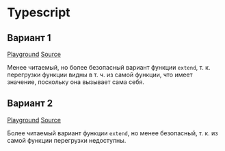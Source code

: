 # Typescript

## Вариант 1

[Playground](http://www.typescriptlang.org/play/index.html#src=const%20hasOwnProperty%20%3D%20Object.prototype.hasOwnProperty%3B%0D%0Aconst%20toString%20%3D%20Object.prototype.toString%3B%0D%0A%0D%0A%2F**%0D%0A%20*%20%D0%9F%D1%80%D0%BE%D0%B2%D0%B5%D1%80%D1%8F%D0%B5%D1%82%2C%20%D1%87%D1%82%D0%BE%20%D0%BF%D0%B5%D1%80%D0%B5%D0%B4%D0%B0%D0%BD%D0%BD%D1%8B%D0%B9%20%D0%BE%D0%B1%D1%8A%D0%B5%D0%BA%D1%82%20%D1%8F%D0%B2%D0%BB%D1%8F%D0%B5%D1%82%D1%81%D1%8F%20%22%D0%BF%D0%BB%D0%BE%D1%81%D0%BA%D0%B8%D0%BC%22%20(%D1%82.%D0%B5.%20%D1%81%D0%BE%D0%B7%D0%B4%D0%B0%D0%BD%D0%BD%D1%8B%D0%BC%20%D1%81%20%D0%BF%D0%BE%D0%BC%D0%BE%D1%89%D1%8C%D1%8E%20%22%7B%7D%22%0D%0A%20*%20%D0%B8%D0%BB%D0%B8%20%22new%20Object%22).%0D%0A%20*%0D%0A%20*%20%40param%20%7BObject%7D%20obj%0D%0A%20*%20%40returns%20%7BBoolean%7D%0D%0A%20*%2F%0D%0Afunction%20isPlainObject(obj%3A%20any)%3A%20boolean%20%7B%0D%0A%20%20if%20(toString.call(obj)%20!%3D%3D%20%22%5BObject%20Object%5D%22)%20%7B%0D%0A%20%20%20%20return%20false%3B%0D%0A%20%20%7D%0D%0A%0D%0A%20%20const%20prototype%20%3D%20Object.getPrototypeOf(obj)%3B%0D%0A%20%20return%20prototype%20%3D%3D%3D%20null%20%7C%7C%0D%0A%20%20%20%20prototype%20%3D%3D%3D%20Object.prototype%3B%0D%0A%7D%0D%0A%0D%0A%2F**%0D%0A%20*%20%D0%9A%D0%BE%D0%BF%D0%B8%D1%80%D1%83%D0%B5%D1%82%20%D0%BF%D0%B5%D1%80%D0%B5%D1%87%D0%B8%D1%81%D0%BB%D0%B8%D0%BC%D1%8B%D0%B5%20%D1%81%D0%B2%D0%BE%D0%B9%D1%81%D1%82%D0%B2%D0%B0%20%D0%BE%D0%B4%D0%BD%D0%BE%D0%B3%D0%BE%20%D0%B8%D0%BB%D0%B8%20%D0%BD%D0%B5%D1%81%D0%BA%D0%BE%D0%BB%D1%8C%D0%BA%D0%B8%D1%85%20%D0%BE%D0%B1%D1%8A%D0%B5%D0%BA%D1%82%D0%BE%D0%B2%20%D0%B2%20%D1%86%D0%B5%D0%BB%D0%B5%D0%B2%D0%BE%D0%B9%20%D0%BE%D0%B1%D1%8A%D0%B5%D0%BA%D1%82.%0D%0A%20*%0D%0A%20*%20%40param%20%7BBoolean%7D%20%5Bdeep%3Dfalse%5D%20%D0%9F%D1%80%D0%B8%20%D0%B7%D0%BD%D0%B0%D1%87%D0%B5%D0%BD%D0%B8%D0%B8%20%60true%60%20%D1%81%D0%B2%D0%BE%D0%B9%D1%81%D1%82%D0%B2%D0%B0%20%D0%BA%D0%BE%D0%BF%D0%B8%D1%80%D1%83%D1%8E%D1%82%D1%81%D1%8F%20%D1%80%D0%B5%D0%BA%D1%83%D1%80%D1%81%D0%B8%D0%B2%D0%BD%D0%BE.%0D%0A%20*%20%40param%20%7BObject%7D%20target%20%D0%9E%D0%B1%D1%8A%D0%B5%D0%BA%D1%82%20%D0%B4%D0%BB%D1%8F%20%D1%80%D0%B0%D1%81%D1%88%D0%B8%D1%80%D0%B5%D0%BD%D0%B8%D1%8F.%20%D0%9E%D0%BD%20%D0%BF%D0%BE%D0%BB%D1%83%D1%87%D0%B8%D1%82%20%D0%BD%D0%BE%D0%B2%D1%8B%D0%B5%20%D1%81%D0%B2%D0%BE%D0%B9%D1%81%D1%82%D0%B2%D0%B0.%0D%0A%20*%20%40param%20%7B...Object%7D%20objects%20%D0%9E%D0%B1%D1%8A%D0%B5%D0%BA%D1%82%D1%8B%20%D1%81%D0%BE%20%D1%81%D0%B2%D0%BE%D0%B9%D1%81%D1%82%D0%B2%D0%B0%D0%BC%D0%B8%20%D0%B4%D0%BB%D1%8F%20%D0%BA%D0%BE%D0%BF%D0%B8%D1%80%D0%BE%D0%B2%D0%B0%D0%BD%D0%B8%D1%8F.%20%D0%90%D1%80%D0%B3%D1%83%D0%BC%D0%B5%D0%BD%D1%82%D1%8B%20%D1%81%D0%BE%20%D0%B7%D0%BD%D0%B0%D1%87%D0%B5%D0%BD%D0%B8%D1%8F%D0%BC%D0%B8%0D%0A%20*%20%20%20%20%20%20%60null%60%20%D0%B8%D0%BB%D0%B8%20%60undefined%60%20%D0%B8%D0%B3%D0%BD%D0%BE%D1%80%D0%B8%D1%80%D1%83%D1%8E%D1%82%D1%81%D1%8F.%0D%0A%20*%20%40returns%20%7BObject%7D%0D%0A%20*%2F%0D%0Aconst%20extend%20%3D%20extendInternal%3B%0D%0Afunction%20extendInternal%3CTObject%3E(deep%3A%20boolean%2C%20object%3A%20TObject)%3A%20TObject%3B%0D%0Afunction%20extendInternal%3CTObject%2C%20TSource1%3E(%0D%0A%20%20deep%3A%20boolean%2C%0D%0A%20%20object%3A%20TObject%2C%0D%0A%20%20source1%3A%20TSource1%2C%0D%0A)%3A%20TObject%20%26%20TSource1%3B%0D%0Afunction%20extendInternal%3CTObject%2C%20TSource1%3E(%0D%0A%20%20deep%3A%20boolean%2C%0D%0A%20%20object%3A%20TObject%2C%0D%0A%20%20source1%3A%20TSource1%2C%0D%0A)%3A%20TObject%20%26%20TSource1%3B%0D%0Afunction%20extendInternal%3CTObject%2C%20TSource1%2C%20TSource2%3E(%0D%0A%20%20deep%3A%20boolean%2C%0D%0A%20%20object%3A%20TObject%2C%0D%0A%20%20source1%3A%20TSource1%2C%0D%0A%20%20source2%3A%20TSource2%2C%0D%0A)%3A%20TObject%20%26%20TSource1%20%26%20TSource2%3B%0D%0Afunction%20extendInternal%3CTObject%2C%20TSource1%2C%20TSource2%2C%20TSource3%3E(%0D%0A%20%20deep%3A%20boolean%2C%0D%0A%20%20object%3A%20TObject%2C%0D%0A%20%20source1%3A%20TSource1%2C%0D%0A%20%20source2%3A%20TSource2%2C%0D%0A%20%20source3%3A%20TSource3%2C%0D%0A)%3A%20TObject%20%26%20TSource1%20%26%20TSource2%20%26%20TSource3%3B%0D%0Afunction%20extendInternal%3CTObject%2C%20TSource1%2C%20TSource2%2C%20TSource3%3E(%0D%0A%20%20deep%3A%20boolean%2C%0D%0A%20%20object%3A%20TObject%2C%0D%0A%20%20source1%3A%20TSource1%2C%0D%0A%20%20source2%3A%20TSource2%2C%0D%0A%20%20source3%3A%20TSource3%2C%0D%0A)%3A%20TObject%20%26%20TSource1%20%26%20TSource2%20%26%20TSource3%3B%0D%0Afunction%20extendInternal%3CTObject%2C%20TSource1%2C%20TSource2%2C%20TSource3%2C%20TSource4%3E(%0D%0A%20%20deep%3A%20boolean%2C%0D%0A%20%20object%3A%20TObject%2C%0D%0A%20%20source1%3A%20TSource1%2C%0D%0A%20%20source2%3A%20TSource2%2C%0D%0A%20%20source3%3A%20TSource3%2C%0D%0A%20%20source4%3A%20TSource4%2C%0D%0A)%3A%20TObject%20%26%20TSource1%20%26%20TSource2%20%26%20TSource3%20%26%20TSource4%3B%0D%0Afunction%20extendInternal(deep%3A%20boolean%2C%20...args%3A%20object%5B%5D)%3A%20object%3B%0D%0Afunction%20extendInternal%3CTObject%3E(object%3A%20TObject)%3A%20TObject%3B%0D%0Afunction%20extendInternal%3CTObject%2C%20TSource1%3E(%0D%0A%20%20object%3A%20TObject%2C%0D%0A%20%20source1%3A%20TSource1%2C%0D%0A)%3A%20TObject%20%26%20TSource1%3B%0D%0Afunction%20extendInternal%3CTObject%2C%20TSource1%3E(%0D%0A%20%20object%3A%20TObject%2C%0D%0A%20%20source1%3A%20TSource1%2C%0D%0A)%3A%20TObject%20%26%20TSource1%3B%0D%0Afunction%20extendInternal%3CTObject%2C%20TSource1%2C%20TSource2%3E(%0D%0A%20%20object%3A%20TObject%2C%0D%0A%20%20source1%3A%20TSource1%2C%0D%0A%20%20source2%3A%20TSource2%2C%0D%0A)%3A%20TObject%20%26%20TSource1%20%26%20TSource2%3B%0D%0Afunction%20extendInternal%3CTObject%2C%20TSource1%2C%20TSource2%2C%20TSource3%3E(%0D%0A%20%20object%3A%20TObject%2C%0D%0A%20%20source1%3A%20TSource1%2C%0D%0A%20%20source2%3A%20TSource2%2C%0D%0A%20%20source3%3A%20TSource3%2C%0D%0A)%3A%20TObject%20%26%20TSource1%20%26%20TSource2%20%26%20TSource3%3B%0D%0Afunction%20extendInternal%3CTObject%2C%20TSource1%2C%20TSource2%2C%20TSource3%3E(%0D%0A%20%20object%3A%20TObject%2C%0D%0A%20%20source1%3A%20TSource1%2C%0D%0A%20%20source2%3A%20TSource2%2C%0D%0A%20%20source3%3A%20TSource3%2C%0D%0A)%3A%20TObject%20%26%20TSource1%20%26%20TSource2%20%26%20TSource3%3B%0D%0Afunction%20extendInternal%3CTObject%2C%20TSource1%2C%20TSource2%2C%20TSource3%2C%20TSource4%3E(%0D%0A%20%20object%3A%20TObject%2C%0D%0A%20%20source1%3A%20TSource1%2C%0D%0A%20%20source2%3A%20TSource2%2C%0D%0A%20%20source3%3A%20TSource3%2C%0D%0A%20%20source4%3A%20TSource4%2C%0D%0A)%3A%20TObject%20%26%20TSource1%20%26%20TSource2%20%26%20TSource3%20%26%20TSource4%3B%0D%0Afunction%20extendInternal(...args%3A%20object%5B%5D)%3A%20object%3B%0D%0Afunction%20extendInternal(...args%3A%20any%5B%5D)%3A%20object%20%7B%0D%0A%20%20const%20arg0%3A%20boolean%20%7C%20object%20%3D%20args%5B0%5D%3B%0D%0A%20%20let%20target%3A%20object%3B%0D%0A%20%20let%20deep%3A%20boolean%3B%0D%0A%20%20let%20i%3A%20number%3B%0D%0A%0D%0A%20%20%2F%2F%20%D0%9E%D0%B1%D1%80%D0%B0%D0%B1%D0%B0%D1%82%D1%8B%D0%B2%D0%B0%D0%B5%D0%BC%20%D1%81%D0%B8%D1%82%D1%83%D0%B0%D1%86%D0%B8%D1%8E%20%D0%B3%D0%BB%D1%83%D0%B1%D0%BE%D0%BA%D0%BE%D0%B3%D0%BE%20%D0%BA%D0%BE%D0%BF%D0%B8%D1%80%D0%BE%D0%B2%D0%B0%D0%BD%D0%B8%D1%8F.%0D%0A%20%20if%20(typeof%20arg0%20%3D%3D%3D%20%22boolean%22)%20%7B%0D%0A%20%20%20%20deep%20%3D%20arg0%3B%0D%0A%20%20%20%20target%20%3D%20args%5B1%5D%3B%0D%0A%20%20%20%20i%20%3D%202%3B%0D%0A%20%20%7D%20else%20%7B%0D%0A%20%20%20%20deep%20%3D%20false%3B%0D%0A%20%20%20%20target%20%3D%20arg0%3B%0D%0A%20%20%20%20i%20%3D%201%3B%0D%0A%20%20%7D%0D%0A%0D%0A%20%20for%20(%3B%20i%20%3C%20arguments.length%3B%20i%2B%2B)%20%7B%0D%0A%20%20%20%20const%20obj%3A%20object%20%3D%20args%5Bi%5D%3B%0D%0A%20%20%20%20if%20(!obj)%20%7B%0D%0A%20%20%20%20%20%20continue%3B%0D%0A%20%20%20%20%7D%0D%0A%0D%0A%20%20%20%20for%20(const%20key%20in%20obj)%20%7B%0D%0A%20%20%20%20%20%20if%20(hasOwnProperty.call(obj%2C%20key))%20%7B%0D%0A%20%20%20%20%20%20%20%20const%20val%20%3D%20obj%5Bkey%5D%3B%0D%0A%20%20%20%20%20%20%20%20const%20isArray%20%3D%20val%20%26%26%20Array.isArray(val)%3B%0D%0A%0D%0A%20%20%20%20%20%20%20%20%2F%2F%20%D0%9A%D0%BE%D0%BF%D0%B8%D1%80%D1%83%D0%B5%D0%BC%20%22%D0%BF%D0%BB%D0%BE%D1%81%D0%BA%D0%B8%D0%B5%22%20%D0%BE%D0%B1%D1%8A%D0%B5%D0%BA%D1%82%D1%8B%20%D0%B8%20%D0%BC%D0%B0%D1%81%D1%81%D0%B8%D0%B2%D1%8B%20%D1%80%D0%B5%D0%BA%D1%83%D1%80%D1%81%D0%B8%D0%B2%D0%BD%D0%BE.%0D%0A%20%20%20%20%20%20%20%20if%20(deep%20%26%26%20val%20%26%26%20(isPlainObject(val)%20%7C%7C%20isArray))%20%7B%0D%0A%20%20%20%20%20%20%20%20%20%20const%20src%20%3D%20target%5Bkey%5D%3B%0D%0A%20%20%20%20%20%20%20%20%20%20let%20clone%3B%0D%0A%20%20%20%20%20%20%20%20%20%20if%20(isArray)%20%7B%0D%0A%20%20%20%20%20%20%20%20%20%20%20%20const%20clone%20%3D%20src%20%26%26%20Array.isArray(src)%20%3F%20src%20%3A%20%5B%5D%3B%0D%0A%20%20%20%20%20%20%20%20%20%20%7D%20else%20%7B%0D%0A%20%20%20%20%20%20%20%20%20%20%20%20clone%20%3D%20src%20%26%26%20isPlainObject(src)%20%3F%20src%20%3A%20%7B%7D%3B%0D%0A%20%20%20%20%20%20%20%20%20%20%7D%0D%0A%20%20%20%20%20%20%20%20%20%20target%5Bkey%5D%20%3D%20extendInternal(deep%2C%20clone%2C%20val)%3B%0D%0A%20%20%20%20%20%20%20%20%7D%20else%20%7B%0D%0A%20%20%20%20%20%20%20%20%20%20target%5Bkey%5D%20%3D%20val%3B%0D%0A%20%20%20%20%20%20%20%20%7D%0D%0A%20%20%20%20%20%20%7D%0D%0A%20%20%20%20%7D%0D%0A%20%20%7D%0D%0A%20%20return%20target%3B%0D%0A%7D)
[Source](../src/index.1.ts)

Менее читаемый, но более безопасный вариант функции `extend`, т. к. перегрузки функции видны в т. ч. из самой функции, что имеет значение, поскольку она вызывает сама себя.

## Вариант 2

[Playground](http://www.typescriptlang.org/play/index.html#src=interface%20IExtendFunction%20%7B%0D%0A%20%20%3CTObject%3E(deep%3A%20boolean%2C%20object%3A%20TObject)%3A%20TObject%3B%0D%0A%20%20%3CTObject%2C%20TSource1%3E(%0D%0A%20%20%20deep%3A%20boolean%2C%0D%0A%20%20%20object%3A%20TObject%2C%0D%0A%20%20%20source1%3A%20TSource1%2C%0D%0A%20)%3A%20TObject%20%26%20TSource1%3B%0D%0A%20%20%3CTObject%2C%20TSource1%3E(%0D%0A%20%20%20deep%3A%20boolean%2C%0D%0A%20%20%20object%3A%20TObject%2C%0D%0A%20%20%20source1%3A%20TSource1%2C%0D%0A%20)%3A%20TObject%20%26%20TSource1%3B%0D%0A%20%20%3CTObject%2C%20TSource1%2C%20TSource2%3E(%0D%0A%20%20%20deep%3A%20boolean%2C%0D%0A%20%20%20object%3A%20TObject%2C%0D%0A%20%20%20source1%3A%20TSource1%2C%0D%0A%20%20%20source2%3A%20TSource2%2C%0D%0A%20)%3A%20TObject%20%26%20TSource1%20%26%20TSource2%3B%0D%0A%20%20%3CTObject%2C%20TSource1%2C%20TSource2%2C%20TSource3%3E(%0D%0A%20%20%20deep%3A%20boolean%2C%0D%0A%20%20%20object%3A%20TObject%2C%0D%0A%20%20%20source1%3A%20TSource1%2C%0D%0A%20%20%20source2%3A%20TSource2%2C%0D%0A%20%20%20source3%3A%20TSource3%2C%0D%0A%20)%3A%20TObject%20%26%20TSource1%20%26%20TSource2%20%26%20TSource3%3B%0D%0A%20%20%3CTObject%2C%20TSource1%2C%20TSource2%2C%20TSource3%3E(%0D%0A%20%20%20deep%3A%20boolean%2C%0D%0A%20%20%20object%3A%20TObject%2C%0D%0A%20%20%20source1%3A%20TSource1%2C%0D%0A%20%20%20source2%3A%20TSource2%2C%0D%0A%20%20%20source3%3A%20TSource3%2C%0D%0A%20)%3A%20TObject%20%26%20TSource1%20%26%20TSource2%20%26%20TSource3%3B%0D%0A%20%20%3CTObject%2C%20TSource1%2C%20TSource2%2C%20TSource3%2C%20TSource4%3E(%0D%0A%20%20%20deep%3A%20boolean%2C%0D%0A%20%20%20object%3A%20TObject%2C%0D%0A%20%20%20source1%3A%20TSource1%2C%0D%0A%20%20%20source2%3A%20TSource2%2C%0D%0A%20%20%20source3%3A%20TSource3%2C%0D%0A%20%20%20source4%3A%20TSource4%2C%0D%0A%20)%3A%20TObject%20%26%20TSource1%20%26%20TSource2%20%26%20TSource3%20%26%20TSource4%3B%0D%0A%20(deep%3A%20boolean%2C%20...args%3A%20object%5B%5D)%3A%20object%3B%0D%0A%20%20%3CTObject%3E(object%3A%20TObject)%3A%20TObject%3B%0D%0A%20%20%3CTObject%2C%20TSource1%3E(%0D%0A%20%20%20object%3A%20TObject%2C%0D%0A%20%20%20source1%3A%20TSource1%2C%0D%0A%20)%3A%20TObject%20%26%20TSource1%3B%0D%0A%20%20%3CTObject%2C%20TSource1%3E(%0D%0A%20%20%20object%3A%20TObject%2C%0D%0A%20%20%20source1%3A%20TSource1%2C%0D%0A%20)%3A%20TObject%20%26%20TSource1%3B%0D%0A%20%20%3CTObject%2C%20TSource1%2C%20TSource2%3E(%0D%0A%20%20%20object%3A%20TObject%2C%0D%0A%20%20%20source1%3A%20TSource1%2C%0D%0A%20%20%20source2%3A%20TSource2%2C%0D%0A%20)%3A%20TObject%20%26%20TSource1%20%26%20TSource2%3B%0D%0A%20%20%3CTObject%2C%20TSource1%2C%20TSource2%2C%20TSource3%3E(%0D%0A%20%20%20object%3A%20TObject%2C%0D%0A%20%20%20source1%3A%20TSource1%2C%0D%0A%20%20%20source2%3A%20TSource2%2C%0D%0A%20%20%20source3%3A%20TSource3%2C%0D%0A%20)%3A%20TObject%20%26%20TSource1%20%26%20TSource2%20%26%20TSource3%3B%0D%0A%20%20%3CTObject%2C%20TSource1%2C%20TSource2%2C%20TSource3%3E(%0D%0A%20%20%20object%3A%20TObject%2C%0D%0A%20%20%20source1%3A%20TSource1%2C%0D%0A%20%20%20source2%3A%20TSource2%2C%0D%0A%20%20%20source3%3A%20TSource3%2C%0D%0A%20)%3A%20TObject%20%26%20TSource1%20%26%20TSource2%20%26%20TSource3%3B%0D%0A%20%3CTObject%2C%20TSource1%2C%20TSource2%2C%20TSource3%2C%20TSource4%3E(%0D%0A%20%20%20%20%20object%3A%20TObject%2C%0D%0A%20%20%20%20%20source1%3A%20TSource1%2C%0D%0A%20%20%20%20%20source2%3A%20TSource2%2C%0D%0A%20%20%20%20%20source3%3A%20TSource3%2C%0D%0A%20%20%20%20%20source4%3A%20TSource4%2C%0D%0A%20)%3A%20TObject%20%26%20TSource1%20%26%20TSource2%20%26%20TSource3%20%26%20TSource4%3B%0D%0A%20(...args%3A%20object%5B%5D)%3A%20object%3B%0D%0A%20(...args%3A%20any%5B%5D)%3A%20object%3B%0D%0A%7D%0D%0A%0D%0Aconst%20hasOwnProperty%20%3D%20Object.prototype.hasOwnProperty%3B%0D%0Aconst%20toString%20%3D%20Object.prototype.toString%3B%0D%0A%0D%0A%2F**%0D%0A%20*%20%D0%9F%D1%80%D0%BE%D0%B2%D0%B5%D1%80%D1%8F%D0%B5%D1%82%2C%20%D1%87%D1%82%D0%BE%20%D0%BF%D0%B5%D1%80%D0%B5%D0%B4%D0%B0%D0%BD%D0%BD%D1%8B%D0%B9%20%D0%BE%D0%B1%D1%8A%D0%B5%D0%BA%D1%82%20%D1%8F%D0%B2%D0%BB%D1%8F%D0%B5%D1%82%D1%81%D1%8F%20%22%D0%BF%D0%BB%D0%BE%D1%81%D0%BA%D0%B8%D0%BC%22%20(%D1%82.%D0%B5.%20%D1%81%D0%BE%D0%B7%D0%B4%D0%B0%D0%BD%D0%BD%D1%8B%D0%BC%20%D1%81%20%D0%BF%D0%BE%D0%BC%D0%BE%D1%89%D1%8C%D1%8E%20%22%7B%7D%22%0D%0A%20*%20%D0%B8%D0%BB%D0%B8%20%22new%20Object%22).%0D%0A%20*%0D%0A%20*%20%40param%20%7BObject%7D%20obj%0D%0A%20*%20%40returns%20%7BBoolean%7D%0D%0A%20*%2F%0D%0Afunction%20isPlainObject(obj%3A%20any)%3A%20boolean%20%7B%0D%0A%20%20if%20(toString.call(obj)%20!%3D%3D%20%22%5BObject%20Object%5D%22)%20%7B%0D%0A%20%20%20%20return%20false%3B%0D%0A%20%20%7D%0D%0A%0D%0A%20%20const%20prototype%20%3D%20Object.getPrototypeOf(obj)%3B%0D%0A%20%20return%20prototype%20%3D%3D%3D%20null%20%7C%7C%0D%0A%20%20%20%20prototype%20%3D%3D%3D%20Object.prototype%3B%0D%0A%7D%0D%0A%0D%0A%2F**%0D%0A%20*%20%D0%9A%D0%BE%D0%BF%D0%B8%D1%80%D1%83%D0%B5%D1%82%20%D0%BF%D0%B5%D1%80%D0%B5%D1%87%D0%B8%D1%81%D0%BB%D0%B8%D0%BC%D1%8B%D0%B5%20%D1%81%D0%B2%D0%BE%D0%B9%D1%81%D1%82%D0%B2%D0%B0%20%D0%BE%D0%B4%D0%BD%D0%BE%D0%B3%D0%BE%20%D0%B8%D0%BB%D0%B8%20%D0%BD%D0%B5%D1%81%D0%BA%D0%BE%D0%BB%D1%8C%D0%BA%D0%B8%D1%85%20%D0%BE%D0%B1%D1%8A%D0%B5%D0%BA%D1%82%D0%BE%D0%B2%20%D0%B2%20%D1%86%D0%B5%D0%BB%D0%B5%D0%B2%D0%BE%D0%B9%20%D0%BE%D0%B1%D1%8A%D0%B5%D0%BA%D1%82.%0D%0A%20*%0D%0A%20*%20%40param%20%7BBoolean%7D%20%5Bdeep%3Dfalse%5D%20%D0%9F%D1%80%D0%B8%20%D0%B7%D0%BD%D0%B0%D1%87%D0%B5%D0%BD%D0%B8%D0%B8%20%60true%60%20%D1%81%D0%B2%D0%BE%D0%B9%D1%81%D1%82%D0%B2%D0%B0%20%D0%BA%D0%BE%D0%BF%D0%B8%D1%80%D1%83%D1%8E%D1%82%D1%81%D1%8F%20%D1%80%D0%B5%D0%BA%D1%83%D1%80%D1%81%D0%B8%D0%B2%D0%BD%D0%BE.%0D%0A%20*%20%40param%20%7BObject%7D%20target%20%D0%9E%D0%B1%D1%8A%D0%B5%D0%BA%D1%82%20%D0%B4%D0%BB%D1%8F%20%D1%80%D0%B0%D1%81%D1%88%D0%B8%D1%80%D0%B5%D0%BD%D0%B8%D1%8F.%20%D0%9E%D0%BD%20%D0%BF%D0%BE%D0%BB%D1%83%D1%87%D0%B8%D1%82%20%D0%BD%D0%BE%D0%B2%D1%8B%D0%B5%20%D1%81%D0%B2%D0%BE%D0%B9%D1%81%D1%82%D0%B2%D0%B0.%0D%0A%20*%20%40param%20%7B...Object%7D%20objects%20%D0%9E%D0%B1%D1%8A%D0%B5%D0%BA%D1%82%D1%8B%20%D1%81%D0%BE%20%D1%81%D0%B2%D0%BE%D0%B9%D1%81%D1%82%D0%B2%D0%B0%D0%BC%D0%B8%20%D0%B4%D0%BB%D1%8F%20%D0%BA%D0%BE%D0%BF%D0%B8%D1%80%D0%BE%D0%B2%D0%B0%D0%BD%D0%B8%D1%8F.%20%D0%90%D1%80%D0%B3%D1%83%D0%BC%D0%B5%D0%BD%D1%82%D1%8B%20%D1%81%D0%BE%20%D0%B7%D0%BD%D0%B0%D1%87%D0%B5%D0%BD%D0%B8%D1%8F%D0%BC%D0%B8%0D%0A%20*%20%20%20%20%20%20%60null%60%20%D0%B8%D0%BB%D0%B8%20%60undefined%60%20%D0%B8%D0%B3%D0%BD%D0%BE%D1%80%D0%B8%D1%80%D1%83%D1%8E%D1%82%D1%81%D1%8F.%0D%0A%20*%20%40returns%20%7BObject%7D%0D%0A%20*%2F%0D%0Aconst%20extend%3A%20IExtendFunction%20%3D%20function%20extend(...args%3A%20any%5B%5D)%3A%20object%20%7B%0D%0A%20%20const%20arg0%3A%20boolean%20%7C%20object%20%3D%20args%5B0%5D%3B%0D%0A%20%20let%20target%3A%20object%3B%0D%0A%20%20let%20deep%3A%20boolean%3B%0D%0A%20%20let%20i%3A%20number%3B%0D%0A%0D%0A%20%20%2F%2F%20%D0%9E%D0%B1%D1%80%D0%B0%D0%B1%D0%B0%D1%82%D1%8B%D0%B2%D0%B0%D0%B5%D0%BC%20%D1%81%D0%B8%D1%82%D1%83%D0%B0%D1%86%D0%B8%D1%8E%20%D0%B3%D0%BB%D1%83%D0%B1%D0%BE%D0%BA%D0%BE%D0%B3%D0%BE%20%D0%BA%D0%BE%D0%BF%D0%B8%D1%80%D0%BE%D0%B2%D0%B0%D0%BD%D0%B8%D1%8F.%0D%0A%20%20if%20(typeof%20arg0%20%3D%3D%3D%20%22boolean%22)%20%7B%0D%0A%20%20%20%20deep%20%3D%20arg0%3B%0D%0A%20%20%20%20target%20%3D%20args%5B1%5D%3B%0D%0A%20%20%20%20i%20%3D%202%3B%0D%0A%20%20%7D%20else%20%7B%0D%0A%20%20%20%20deep%20%3D%20false%3B%0D%0A%20%20%20%20target%20%3D%20arg0%3B%0D%0A%20%20%20%20i%20%3D%201%3B%0D%0A%20%20%7D%0D%0A%0D%0A%20%20for%20(%3B%20i%20%3C%20arguments.length%3B%20i%2B%2B)%20%7B%0D%0A%20%20%20%20const%20obj%3A%20object%20%3D%20args%5Bi%5D%3B%0D%0A%20%20%20%20if%20(!obj)%20%7B%0D%0A%20%20%20%20%20%20continue%3B%0D%0A%20%20%20%20%7D%0D%0A%0D%0A%20%20%20%20for%20(const%20key%20in%20obj)%20%7B%0D%0A%20%20%20%20%20%20if%20(hasOwnProperty.call(obj%2C%20key))%20%7B%0D%0A%20%20%20%20%20%20%20%20const%20val%20%3D%20obj%5Bkey%5D%3B%0D%0A%20%20%20%20%20%20%20%20const%20isArray%20%3D%20val%20%26%26%20Array.isArray(val)%3B%0D%0A%0D%0A%20%20%20%20%20%20%20%20%2F%2F%20%D0%9A%D0%BE%D0%BF%D0%B8%D1%80%D1%83%D0%B5%D0%BC%20%22%D0%BF%D0%BB%D0%BE%D1%81%D0%BA%D0%B8%D0%B5%22%20%D0%BE%D0%B1%D1%8A%D0%B5%D0%BA%D1%82%D1%8B%20%D0%B8%20%D0%BC%D0%B0%D1%81%D1%81%D0%B8%D0%B2%D1%8B%20%D1%80%D0%B5%D0%BA%D1%83%D1%80%D1%81%D0%B8%D0%B2%D0%BD%D0%BE.%0D%0A%20%20%20%20%20%20%20%20if%20(deep%20%26%26%20val%20%26%26%20(isPlainObject(val)%20%7C%7C%20isArray))%20%7B%0D%0A%20%20%20%20%20%20%20%20%20%20const%20src%20%3D%20target%5Bkey%5D%3B%0D%0A%20%20%20%20%20%20%20%20%20%20let%20clone%3B%0D%0A%20%20%20%20%20%20%20%20%20%20if%20(isArray)%20%7B%0D%0A%20%20%20%20%20%20%20%20%20%20%20%20const%20clone%20%3D%20src%20%26%26%20Array.isArray(src)%20%3F%20src%20%3A%20%5B%5D%3B%0D%0A%20%20%20%20%20%20%20%20%20%20%7D%20else%20%7B%0D%0A%20%20%20%20%20%20%20%20%20%20%20%20clone%20%3D%20src%20%26%26%20isPlainObject(src)%20%3F%20src%20%3A%20%7B%7D%3B%0D%0A%20%20%20%20%20%20%20%20%20%20%7D%0D%0A%20%20%20%20%20%20%20%20%20%20target%5Bkey%5D%20%3D%20extend(deep%2C%20clone%2C%20val)%3B%0D%0A%20%20%20%20%20%20%20%20%7D%20else%20%7B%0D%0A%20%20%20%20%20%20%20%20%20%20target%5Bkey%5D%20%3D%20val%3B%0D%0A%20%20%20%20%20%20%20%20%7D%0D%0A%20%20%20%20%20%20%7D%0D%0A%20%20%20%20%7D%0D%0A%20%20%7D%0D%0A%20%20return%20target%3B%0D%0A%7D%3B%0D%0A)
[Source](../src/index.2.ts)

Более читаемый вариант функции `extend`, но менее безопасный, т. к. из самой функции перегрузки недоступны.
